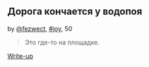 ## Дорога кончается у водопоя
by [@fezwect](https://github.com/fezwect), [#joy](/README.md#joy), 50

> Это где-то на площадке.  

[Write-up](WRITEUP.md)